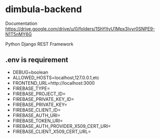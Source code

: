 # dimbula-backend

Documentation  
https://drive.google.com/drive/u/0/folders/1ShYItyU1Mpx3Ivyr0SNPE9-N1T5nMY6G

Python Django REST Framework  

## .env is requirement
- DEBUG=boolean
- ALLOWED_HOSTS=localhost,127.0.0.1,etc
- FRONTEND_URL=http://localhost:3000
- FIREBASE_TYPE=
- FIREBASE_PROJECT_ID=
- FIREBASE_PRIVATE_KEY_ID=
- FIREBASE_PRIVATE_KEY=
- FIREBASE_CLIENT_ID=
- FIREBASE_AUTH_URI=
- FIREBASE_TOKEN_URI=
- FIREBASE_AUTH_PROVIDER_X509_CERT_URI=
- FIREBASE_CLIENT_X509_CERT_URL=